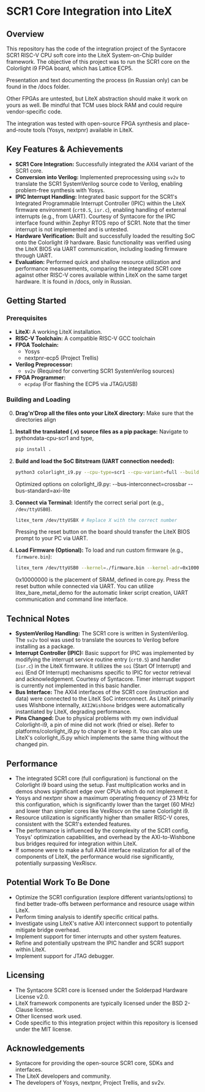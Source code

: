 # SCR1 Core Integration into LiteX

## Overview

This repository has the code of the integration project of the Syntacore SCR1 RISC-V CPU soft core into the LiteX System-on-Chip builder framework.  The objective of this project was to run the SCR1 core on the Colorlight i9 FPGA board, which has Lattice ECP5. 

Presentation and text documenting the process (in Russian only) can be found in the /docs folder.

Other FPGAs are untested, but LiteX abstraction should make it work on yours as well. Be mindful that TCM uses block RAM and could require vendor-specific code.

The integration was tested with open-source FPGA synthesis and place-and-route tools (Yosys, nextpnr) available in LiteX.

## Key Features & Achievements

*   **SCR1 Core Integration:** Successfully integrated the AXI4 variant of the SCR1 core.
*   **Conversion into Verilog:** Implemented preprocessing using `sv2v` to translate the SCR1 SystemVerilog source code to Verilog, enabling problem-free synthesis with Yosys.
*   **IPIC Interrupt Handling:** Integrated basic support for the SCR1's Integrated Programmable Interrupt Controller (IPIC) within the LiteX firmware environment (`crt0.S`, `isr.c`), enabling handling of external interrupts (e.g., from UART). Courtesy of Syntacore for the IPIC interface found within Zephyr RTOS repo of SCR1. Note that the timer interrupt is not implemented and is untested.
*   **Hardware Verification:** Built and successfully loaded the resulting SoC onto the Colorlight i9 hardware. Basic functionality was verified using the LiteX BIOS via UART communication, including loading firmware through UART.
*   **Evaluation:** Performed quick and shallow resource utilization and performance measurements, comparing the integrated SCR1 core against other RISC-V cores available within LiteX on the same target hardware. It is found in /docs, only in Russian.

## Getting Started

### Prerequisites

*   **LiteX:** A working LiteX installation.
*   **RISC-V Toolchain:** A compatible RISC-V GCC toolchain
*   **FPGA Toolchain:**
    *   Yosys
    *   nextpnr-ecp5 (Project Trellis)
*   **Verilog Preprocessor:**
    *   `sv2v` (Required for converting SCR1 SystemVerilog sources)
*   **FPGA Programmer:**
    *   `ecpdap` (For flashing the ECP5 via JTAG/USB)

### Building and Loading

0.  **Drag'n'Drop all the files onto your LiteX directory:**
    Make sure that the directories align

1.  **Install the translated (.v) source files as a pip package:**
    Navigate to pythondata-cpu-scr1 and type,
    ```bash
    pip install .
    ```

3.  **Build and load the SoC Bitstream (UART connection needed):**
    ```bash
    python3 colorlight_i9.py --cpu-type=scr1 --cpu-variant=full --build --load
    ```
    Optimized options on colorlight_i9.py: --bus-interconnect=crossbar --bus-standard=axi-lite

5.  **Connect via Terminal:**
    Identify the correct serial port (e.g., `/dev/ttyUSB0`).
    ```bash
    litex_term /dev/ttyUSBX # Replace X with the correct number
    ```
    Pressing the reset button on the board should transfer the LiteX BIOS prompt to your PC via UART.

6.  **Load Firmware (Optional):**
    To load and run custom firmware (e.g., `firmware.bin`):
    ```bash
    litex_term /dev/ttyUSB0 --kernel=./firmware.bin --kernel-adr=0x10000000
    ```
    0x10000000 is the placement of SRAM, defined in core.py. Press the reset button while connected via UART. You can utilize litex_bare_metal_demo for the automatic linker script creation, UART communication and command line interface.

## Technical Notes

*   **SystemVerilog Handling:** The SCR1 core is written in SystemVerilog. The `sv2v` tool was used to translate the sources to Verilog before installing as a package.
*   **Interrupt Controller (IPIC):** Basic support for IPIC was implemented by modifying the interrupt service routine entry (`crt0.S`) and handler (`isr.c`) in the LiteX firmware. It utilizes the `soi` (Start Of Interrupt) and `eoi` (End Of Interrupt) mechanisms specific to IPIC for vector retrieval and acknowledgement. Courtesy of Syntacore. Timer interrupt support is currently not implemented in this basic handler.
*   **Bus Interface:** The AXI4 interfaces of the SCR1 core (instruction and data) were connected to the LiteX SoC interconnect. As LiteX primarily uses Wishbone internally, `AXI2Wishbone` bridges were automatically instantiated by LiteX, degrading performance.
*   **Pins Changed:** Due to physical problems with my own individual Colorlight-i9, a pin of mine did not work (fried or else). Refer to platforms/colorlight_i9.py to change it or keep it. You can also use LiteX's colorlight_i5.py which implements the same thing without the changed pin.

## Performance

*   The integrated SCR1 core (full configuration) is functional on the Colorlight i9 board using the setup. Fast multiplication works and in demos shows significant edge over CPUs which do not implement it.
*   Yosys and nextpnr show a maximum operating frequency of 23 MHz for this configuration, which is significantly lower than the target (60 MHz) and lower than simpler cores like VexRiscv on the same Colorlight i9.
*   Resource utilization is significantly higher than smaller RISC-V cores, consistent with the SCR1's extended features.
*   The performance is influenced by the complexity of the SCR1 config, Yosys' optimization capabilities, and overhead by the AXI-to-Wishbone bus bridges required for integration within LiteX.
*   If someone were to make a full AXI4 interface realization for all of the components of LiteX, the performance would rise significantly, potentially surpassing VexRiscv.

## Potential Work To Be Done

*   Optimize the SCR1 configuration (explore different variants/options) to find better trade-offs between performance and resource usage within LiteX.
*   Perform timing analysis to identify specific critical paths.
*   Investigate using LiteX's native AXI interconnect support to potentially mitigate bridge overhead.
*   Implement support for timer interrupts and other system features.
*   Refine and potentially upstream the IPIC handler and SCR1 support within LiteX.
*   Implement support for JTAG debugger.
  
## Licensing

*   The Syntacore SCR1 core is licensed under the Solderpad Hardware License v2.0.
*   LiteX framework components are typically licensed under the BSD 2-Clause license.
*   Other licensed work used.
*   Code specific to this integration project within this repository is licensed under the MIT license.

## Acknowledgements

*   Syntacore for providing the open-source SCR1 core, SDKs and interfaces.
*   The LiteX developers and community.
*   The developers of Yosys, nextpnr, Project Trellis, and sv2v.